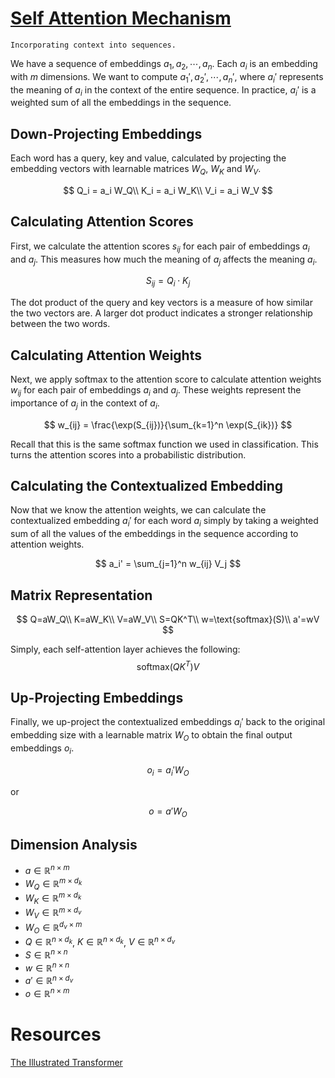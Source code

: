 # [Self Attention Mechanism](https://arxiv.org/abs/1706.03762)
~~~
Incorporating context into sequences.
~~~

We have a sequence of embeddings $a_1, a_2, \cdots, a_n$. Each $a_i$ is an embedding with $m$ dimensions. We want to compute $a_1', a_2', \cdots, a_n'$, where $a_i'$ represents the meaning of $a_i$ in the context of the entire sequence. In practice, $a_i'$ is a weighted sum of all the embeddings in the sequence.

## Down-Projecting Embeddings

Each word has a query, key and value, calculated by projecting the embedding vectors with learnable matrices $W_Q$, $W_K$ and $W_V$.

$$
Q_i = a_i W_Q\\
K_i = a_i W_K\\
V_i = a_i W_V
$$

## Calculating Attention Scores

First, we calculate the attention scores $s_{ij}$ for each pair of embeddings $a_i$ and $a_j$. This measures how much the meaning of $a_j$ affects the meaning $a_i$.


$$
S_{ij} = Q_i \cdot K_j
$$

The dot product of the query and key vectors is a measure of how similar the two vectors are. A larger dot product indicates a stronger relationship between the two words.


## Calculating Attention Weights

Next, we apply softmax to the attention score to calculate attention weights $w_{ij}$ for each pair of embeddings $a_i$ and $a_j$. These weights represent the importance of $a_j$ in the context of $a_i$.

$$
w_{ij} = \frac{\exp(S_{ij})}{\sum_{k=1}^n \exp(S_{ik})}
$$

Recall that this is the same softmax function we used in classification. This turns the attention scores into a probabilistic distribution.

## Calculating the Contextualized Embedding

Now that we know the attention weights, we can calculate the contextualized embedding $a_i'$ for each word $a_i$ simply by taking a weighted sum of all the values of the embeddings in the sequence according to attention weights.

$$
a_i' = \sum_{j=1}^n w_{ij} V_j
$$

## Matrix Representation

$$
Q=aW_Q\\
K=aW_K\\
V=aW_V\\
S=QK^T\\
w=\text{softmax}(S)\\
a'=wV
$$

Simply, each self-attention layer achieves the following:
$$
\text{softmax}(QK^T)V
$$


## Up-Projecting Embeddings

Finally, we up-project the contextualized embeddings $a_i'$ back to the original embedding size with a learnable matrix $W_O$ to obtain the final output embeddings $o_i$.

$$
o_i = a_i' W_O
$$

or

$$
o = a' W_O
$$

## Dimension Analysis

- $a \in \mathbb{R}^{n \times m}$
- $W_Q \in \mathbb{R}^{m \times d_k}$
- $W_K \in \mathbb{R}^{m \times d_k}$
- $W_V \in \mathbb{R}^{m \times d_v}$
- $W_O \in \mathbb{R}^{d_v \times m}$
- $Q \in \mathbb{R}^{n \times d_k}$, $K \in \mathbb{R}^{n \times d_k}$, $V \in \mathbb{R}^{n \times d_v}$
- $S \in \mathbb{R}^{n \times n}$
- $w \in \mathbb{R}^{n \times n}$
- $a' \in \mathbb{R}^{n \times d_v}$
- $o \in \mathbb{R}^{n \times m}$

# Resources
[The Illustrated Transformer](https://jalammar.github.io/illustrated-transformer/)
